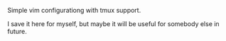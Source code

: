 Simple vim configurationg with tmux support.
 
I save it here for myself, but maybe it will be useful for somebody else in future.


